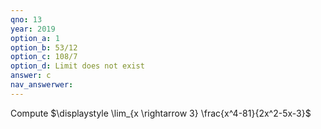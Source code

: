 ```yaml
---
qno: 13
year: 2019
option_a: 1
option_b: 53/12
option_c: 108/7
option_d: Limit does not exist
answer: c
nav_answerwer:
---
```


Compute $\displaystyle \lim_{x \rightarrow 3} \frac{x^4-81}{2x^2-5x-3}$